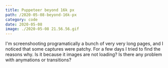 ```yaml
---
title: Puppeteer beyond 16k px
path: /2020-05-08-beyond-16k-px
category: code
date: 2020-05-08
image: ./2020-05-08 21.56.56.gif
---
```


I'm screenshooting programatically a bunch of very very long pages, and I noticed that some captures were patchy. For a few days I tried to find the reasons why. Is it because it images are not loading? Is there any problem with anymations or transitions?

